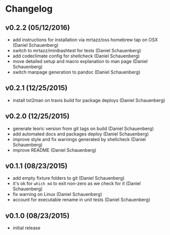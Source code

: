 # Changelog

## v0.2.2 (05/12/2016)
- add instructions for installation via mrtazz/oss homebrew tap on OSX (Daniel
  Schauenberg)
- switch to mrtazz/minibashtest for tests (Daniel Schauenberg)
- add codeclimate config for shellcheck (Daniel Schauenberg)
- move detailed setup and macro explanation to man page (Daniel Schauenberg)
- switch manpage generation to pandoc (Daniel Schauenberg)

## v0.2.1 (12/25/2015)
- install txt2man on travis build for package deploys (Daniel Schauenberg)

## v0.2.0 (12/25/2015)
- generate leoric version from git tags on build (Daniel Schauenberg)
- add automated docs and packages deploy (Daniel Schauenberg)
- improve style and fix warnings generated by shellcheck (Daniel Schauenberg)
- improve README (Daniel Schauenberg)

## v0.1.1 (08/23/2015)
- add empty fixture folders to git (Daniel Schauenberg)
- it's ok for `which m4` to exit non-zero as we check for it (Daniel Schauenberg)
- fix warning on Linux (Daniel Schauenberg)
- account for executable rename in unit tests (Daniel Schauenberg)

## v0.1.0 (08/23/2015)
- initial release

